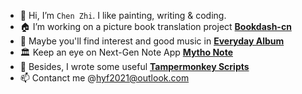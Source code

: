 - 👋 Hi, I’m `Chen Zhi`. I like painting, writing & coding.
- 🏠 I’m working on a picture book translation project **[Bookdash-cn](https://github.com/forestlet/bookdash-cn)**
- 🎼 Maybe you'll find interest and good music in **[Everyday Album](https://github.com/forestlet/everyday-album)**
- 🏛️ Keep an eye on Next-Gen Note App **[Mytho Note](https://github.com/mytho-team/mytho-note)**
- 🐒 Besides, I wrote some useful **[Tampermonkey Scripts](https://gist.github.com/forestlet)**
- 📫 Contanct me @<hyf2021@outlook.com>

<!---
forestlet/forestlet is a ✨ special ✨ repository because its `README.md` (this file) appears on your GitHub profile.
You can click the Preview link to take a look at your changes.
--->
